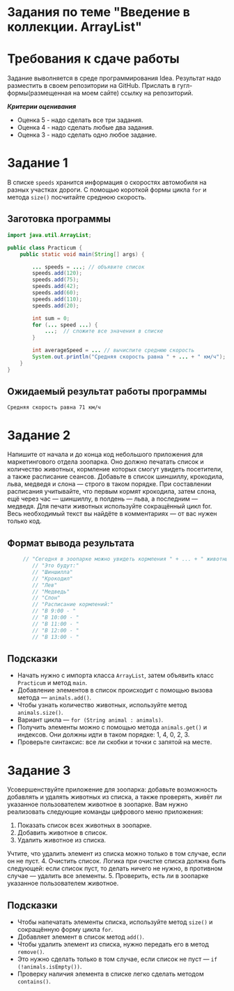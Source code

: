# Задания по теме "Введение в коллекции. ArrayList"

# Требования к сдаче работы
Задание выволняется в среде программирования Idea. Результат надо разместить в своем репозитории на GitHub.
Прислать в гугл-формы(размещенная на моем сайте) ссылку на репозиторий.


***Критерии оценивания***
* Оценка 5 - надо сделать все три задания.
* Оценка 4 - надо сделать любые два задания.
* Оценка 3 - надо сделать одно любое задание.


# Задание 1

В списке ```speeds``` хранится информация о скоростях автомобиля на разных участках дороги.
С помощью короткой формы цикла ```for``` и метода ```size()``` посчитайте среднюю скорость.

## Заготовка программы

```Java
import java.util.ArrayList;

public class Practicum {
    public static void main(String[] args) {

        ... speeds = ...; // объявите список
        speeds.add(120);
        speeds.add(75);
        speeds.add(42);
        speeds.add(60);
        speeds.add(110);
        speeds.add(20);

        int sum = 0;
        for (... speed ...) {
            ...;  // сложите все значения в списке
        }

        int averageSpeed = ... // вычислите среднюю скорость
        System.out.println("Средняя скорость равна " + ... + " км/ч");
    }
}
```
## Ожидаемый результат работы программы

```Средняя скорость равна 71 км/ч```

# Задание 2

Напишите от начала и до конца код небольшого приложения для маркетингового отдела зоопарка. Оно должно печатать список и количество животных, кормление которых смогут увидеть посетители, а также расписание сеансов. 
Добавьте в список шиншиллу, крокодила, льва, медведя и слона — строго в таком порядке. При составлении расписания учитывайте, что первым кормят крокодила, затем слона, ещё через час — шиншиллу, в полдень — льва, а последним — медведя. Для печати животных используйте сокращённый цикл for. Весь необходимый текст вы найдёте в комментариях — от вас нужен только код.

## Формат вывода результата
```Java
     // "Сегодня в зоопарке можно увидеть кормления " + ... + " животных."
        // "Это будут:"
        // "Шиншилла"
        // "Крокодил"
        // "Лев"
        // "Медведь"
        // "Слон"
        // "Расписание кормлений:"
        // "В 9:00 - " 
        // "В 10:00 - "
        // "В 11:00 - "
        // "В 12:00 - "
        // "В 13:00 - "
```

## Подсказки

* Начать нужно с импорта класса ```ArrayList```, затем объявить класс ```Practicum``` и метод ```main```.
* Добавление элементов в список происходит с помощью вызова метода — ```animals.add()```.
* Чтобы узнать количество животных, используйте метод ```animals.size()```.
* Вариант цикла — ```for (String animal : animals)```.
* Получить элементы можно с помощью метода ```animals.get()``` и индексов. Они должны идти в таком порядке: 1, 4, 0, 2, 3.
* Проверьте синтаксис: все ли скобки и точки с запятой на месте.


# Задание 3
Усовершенствуйте приложение для зоопарка: добавьте возможность добавлять и удалять животных из списка,
а также проверять, живёт ли указанное пользователем животное в зоопарке. 
Вам нужно реализовать следующие команды цифрового меню приложения:
1. Показать список всех животных в зоопарке.
2. Добавить животное в список.
3. Удалить животное из списка.

Учтите, что удалить элемент из списка можно только в том случае, если он не пуст.
4. Очистить список.
Логика при очистке списка должна быть следующей: если список пуст, 
то делать ничего не нужно, в противном случае — удалить все элементы.
5. Проверить, есть ли в зоопарке указанное пользователем животное.

## Подсказки

* Чтобы напечатать элементы списка, используйте метод ```size()``` и сокращённую форму цикла ```for```.
* Добавляет элемент в список метод ```add()```.
* Чтобы удалить элемент из списка, нужно передать его в метод ```remove()```. 
* Это нужно сделать только в том случае, если список не пуст — ```if (!animals.isEmpty())```.
* Проверку наличия элемента в списке легко сделать методом ```contains()```.